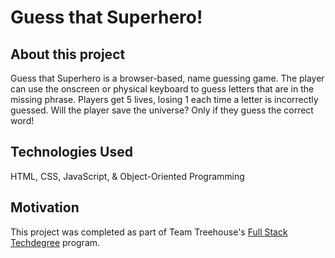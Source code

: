 # Guess that Superhero!
## About this project
Guess that Superhero is a browser-based, name guessing game.  The player can use the onscreen or physical keyboard to guess letters that are in the missing phrase.  Players get 5 lives, losing 1 each time a letter is incorrectly guessed.  Will the player save the universe?  Only if they guess the correct word!
## Technologies Used
HTML, CSS, JavaScript, & Object-Oriented Programming
## Motivation
This project was completed as part of Team Treehouse's [Full Stack Techdegree](https://join.teamtreehouse.com/full-stack-javascript-techdegree/?utm_source=techdegree-B) program.